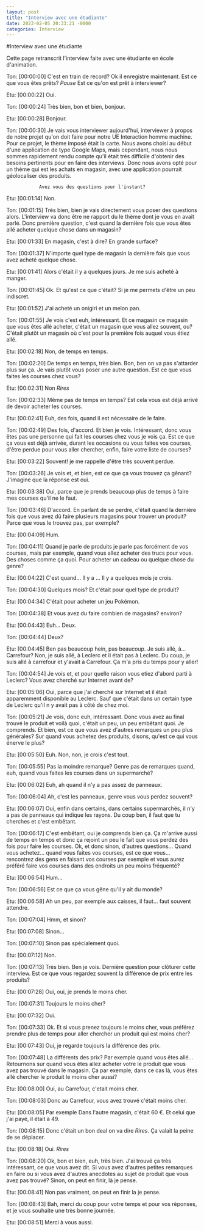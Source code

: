 ```yaml
---
layout: post
title: "Interview avec une étudiante"
date: 2023-02-05 20:33:21 -0000
categories: Interview
---
```


#Interview avec une étudiante

Cette page retranscrit l'interview faite avec une étudiante en école d'animation.

Ton: [00:00:00] C'est en train de record? Ok il enregistre maintenant. Est ce que vous êtes prêts? 
				*Pause* 
				Est ce qu'on est prêt à interviewer?

Etu: [00:00:22] Oui.

Ton: [00:00:24] Très bien, bon et bien, bonjour.

Etu: [00:00:28] Bonjour.

Ton: [00:00:30] Je vais vous interviewer aujourd'hui, interviewer à propos de notre projet qu'on doit faire pour notre UE Interaction homme machine. 
				Pour ce projet, le thème imposé était la carte. Nous avons choisi au début d'une application de type Google Maps, mais cependant, nous nous sommes rapidement rendu compte qu'il était très difficile d'obtenir des besoins pertinents pour en faire des interviews.
				Donc nous avons opté pour un thème qui est les achats en magasin, avec une application pourrait géolocaliser des produits. 
				
				Avez vous des questions pour l'instant?

Etu: [00:01:14]	Non. 

Ton: [00:01:15] Très bien, bien je vais directement vous poser des questions alors. 
				L'interview va donc être ne rapport du le thème dont je vous en avait parlé. 
				Donc première question, c'est quand la dernière fois que vous êtes allé acheter quelque chose dans un magasin?

Etu: [00:01:33] En magasin, c'est à dire? En grande surface?

Ton: [00:01:37] N'importe quel type de magasin la dernière fois que vous avez acheté quelque chose.

Etu: [00:01:41] Alors c'était il y a quelques jours. Je me suis acheté à manger.

Ton: [00:01:45] Ok. Et qu'est ce que c'était? Si je me permets d'être un peu indiscret.

Etu: [00:01:52] J'ai acheté un onigiri et un melon pan.

Ton: [00:01:55] Je vois c'est euh, intéressant. Et ce magasin ce magasin que vous êtes allé acheter, c'était un magasin que vous allez souvent, ou? C'était plutôt un magasin où c'est pour la première fois auquel vous étiez allé.

Etu: [00:02:18] Non, de temps en temps.

Ton: [00:02:20] De temps en temps, très bien. Bon, ben on va pas s'attarder plus sur ça. Je vais plutôt vous poser une autre question.
				Est ce que vous faites les courses chez vous?

Etu: [00:02:31] Non *Rires*
				
Ton: [00:02:33]	Même pas de temps en temps? Est cela vous est déjà arrivé de devoir acheter les courses.

Etu: [00:02:41] Euh, des fois, quand il est nécessaire de le faire.

Ton: [00:02:49] Des fois, d'accord. Et bien je vois. Intéressant, donc vous êtes pas une personne qui fait les courses chez vous je vois ça. 
				Est ce que ça vous est déjà arrivée, durant les occasions ou vous faites vos courses, d'être perdue pour vous aller chercher, enfin, faire votre liste de courses?

Etu: [00:03:22] Souvent! je me rappelle d'être très souvent perdue.

Ton: [00:03:26] Je vois et, et bien, est ce que ça vous trouvez ça gênant? J'imagine que la réponse est oui.

Etu: [00:03:38] Oui, parce que je prends beaucoup plus de temps à faire mes courses qu'il ne le faut.

Ton: [00:03:46] D'accord. En parlant de se perdre, c'était quand la dernière fois que vous avez dû faire plusieurs magasins pour trouver un produit? Parce que vous le trouvez pas, par exemple?

Etu: [00:04:09] Hum.

Ton: [00:04:11] Quand je parle de produits je parle pas forcément de vos courses, mais par exemple, quand vous allez acheter des trucs pour vous. Des choses comme ça quoi. Pour acheter un cadeau ou quelque chose du genre?

Etu: [00:04:22] C'est quand... Il y a ... Il y a quelques mois je crois.

Ton: [00:04:30] Quelques mois? Et c'était pour quel type de produit?

Etu: [00:04:34] C'était pour acheter un jeu Pokémon.

Ton: [00:04:38] Et vous avez du faire combien de magasins? environ?

Etu: [00:04:43] Euh... Deux.

Ton: [00:04:44] Deux?

Etu: [00:04:45] Ben pas beaucoup hein, pas beaucoup. 
				Je suis allé, à... Carrefour? Non, je suis allé, à Leclerc et il était pas à Leclerc. Du coup, je suis allé à carrefour et y'avait à Carrefour.
				Ça m'a pris du temps pour y aller!

Ton: [00:04:54] Je vois et, et pour quelle raison vous etiez d'abord parti à Leclerc? Vous avez cherché sur Internet avant de?

Etu: [00:05:06] Oui, parce que j'ai cherché sur Internet et il était apparemment disponible au Leclerc. Sauf que c'était dans un certain type de Leclerc qu'il n y avait pas à côté de chez moi.

Ton: [00:05:21] Je vois, donc euh, intéressant. Donc vous avez au final trouvé le produit et voilà quoi, c'était un peu, un peu embêtant quoi. Je comprends. 
				Et bien, est ce que vous avez d'autres remarques un peu plus générales? Sur quand vous achetez des produits, disons, qu'est ce qui vous énerve le plus?

Etu: [00:05:50] Euh. Non, non, je crois c'est tout.

Ton: [00:05:55] Pas la moindre remarque? Genre pas de remarques quand, euh, quand vous faites les courses dans un supermarché?

Etu: [00:06:02] Euh, ah quand il n'y a pas assez de panneaux.

Ton: [00:06:04] Ah, c'est les panneaux, genre vous vous perdez souvent?

Etu: [00:06:07] Oui, enfin dans certains, dans certains supermarchés, il n'y a pas de panneaux qui indique les rayons. Du coup ben, il faut que tu cherches et c'est embêtant.

Ton: [00:06:17] C'est embêtant, oui je comprends bien ça. Ça m'arrive aussi de temps en temps et donc ça rejoint un peu le fait que vous perdez des fois pour faire les courses. 
				Ok, et donc sinon, d'autres questions... Quand vous achetez... quand vous faites vos courses, est ce que vous... rencontrez des gens en faisant vos courses par exemple et vous aurez préféré faire vos courses dans des endroits un peu moins fréquenté?

Etu: [00:06:54] Hum...

Ton: [00:06:56] Est ce que ça vous gêne qu'il y ait du monde?

Etu: [00:06:58] Ah un peu, par exemple aux caisses, il faut... faut souvent attendre.

Ton: [00:07:04] Hmm, et sinon?

Etu: [00:07:08] Sinon...

Ton: [00:07:10] Sinon pas spécialement quoi.

Etu: [00:07:12] Non.

Ton: [00:07:13] Très bien. Ben je vois. Dernière question pour clôturer cette interview. Est ce que vous regardez souvent la différence de prix entre les produits?

Etu: [00:07:28] Oui, oui, je prends le moins cher.

Ton: [00:07:31] Toujours le moins cher?

Etu: [00:07:32] Oui.

Ton: [00:07:33] Ok. Et si vous prenez toujours le moins cher, vous préférez prendre plus de temps pour aller chercher un produit qui est moins cher?

Etu: [00:07:43] Oui, je regarde toujours la différence des prix.

Ton: [00:07:48] La différents des prix? Par exemple quand vous êtes allé... Retournons sur quand vous êtes allez acheter votre le produit que vous avez pas trouvé dans le magasin. Ça par exemple, dans ce cas là, vous êtes allé chercher le produit le moins cher aussi?

Etu: [00:08:00] Oui, au Carrefour, c'etait moins cher.

Ton: [00:08:03] Donc au Carrefour, vous avez trouvé c'était moins cher.

Etu: [00:08:05] Par exemple Dans l'autre magasin, c'était 60 €. Et celui que j'ai payé, il était à 49.

Ton: [00:08:15] Donc c'était un bon deal on va dire *Rires*. Ça valait la peine de se déplacer.

Etu: [00:08:18] Oui. *Rires*

Ton: [00:08:20] Ok, bon et bien, euh, très bien. J'ai trouvé ça très intéressant, ce que vous avez dit. Si vous avez d'autres petites remarques en faire ou si vous avez d'autres anecdotes au sujet de produit que vous avez pas trouvé?
				Sinon, on peut en finir, là je pense.

Etu: [00:08:41] Non pas vraiment, on peut en finir la je pense.

Ton: [00:08:43] Bah, merci du coup pour votre temps et pour vos réponses, et je vous souhaite une très bonne journée.

Etu: [00:08:51] Merci à vous aussi.
